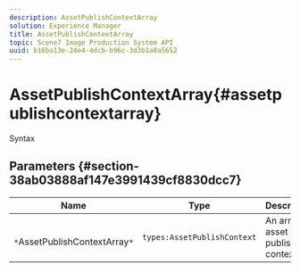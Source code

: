 ```yaml
---
description: AssetPublishContextArray
solution: Experience Manager
title: AssetPublishContextArray
topic: Scene7 Image Production System API
uuid: b16ba13e-24e4-4dcb-b96c-3d3b1a8a5652
---
```


# AssetPublishContextArray{#assetpublishcontextarray}

 Syntax 

## Parameters {#section-38ab03888af147e3991439cf8830dcc7}

|  Name  | Type  | Description  |
|---|---|---|
|  ` *`AssetPublishContextArray`*`  | `types:AssetPublishContext`  | An array of asset publish contexts.  |

